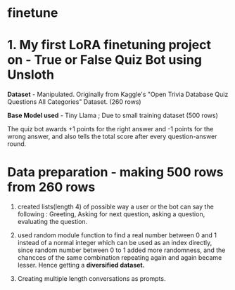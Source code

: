 # finetune

# 1. My first LoRA finetuning project on - True or False Quiz Bot using Unsloth

**Dataset** -  Manipulated. Originally from Kaggle's "Open Trivia Database Quiz Questions All Categories" Dataset. (260 rows)

**Base Model used** - Tiny Llama ; Due to small training dataset (500 rows)

The quiz bot awards +1 points for the right answer and -1 points for the wrong answer, and also tells the total score after every question-answer round.

# Data preparation - making 500 rows from 260 rows

1. created lists(length 4) of possible way a user or the bot can say the following :
   Greeting, Asking for next question, asking a question, evaluating the question.

2. used random module function to find a real number between 0 and 1 instead of a normal integer which can be used as an index directly, since random number between 0 to 1 added more randomness, and the chancces of the same combination repeating again and again became lesser. Hence getting a **diversified dataset.**

3. Creating multiple length conversations as prompts. 
